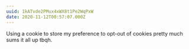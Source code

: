```yaml
---
uuid: 1kATvde2PMux4xWX8t1Pe2WqPxW
date: 2020-11-12T00:57:07.000Z
---
```


Using a cookie to store my preference to opt-out of cookies pretty much sums it all up tbqh.
